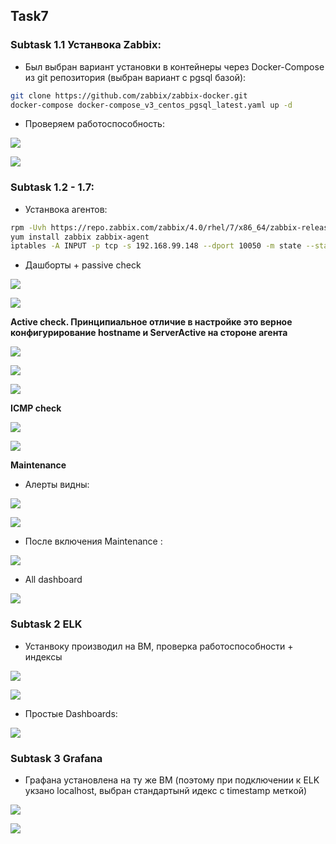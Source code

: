 <!-- ABOUT THE PROJECT -->
## Task7
### Subtask 1.1 Устанвока Zabbix:
* Был выбран вариант установки в контейнеры через Docker-Compose из git репозитория (выбран вариант с pgsql базой):

```sh
git clone https://github.com/zabbix/zabbix-docker.git
docker-compose docker-compose_v3_centos_pgsql_latest.yaml up -d
```
* Проверяем работоспособность:

![](https://github.com/ArtsiomFortunatov/exadel_internship/blob/master/task7/image/task1.1.png)

![](https://github.com/ArtsiomFortunatov/exadel_internship/blob/master/task7/image/task1.2.png)

### Subtask 1.2 - 1.7:

* Устанвока агентов:

```sh
rpm -Uvh https://repo.zabbix.com/zabbix/4.0/rhel/7/x86_64/zabbix-release-4.0-2.el7.noarch.rpm
yum install zabbix zabbix-agent
iptables -A INPUT -p tcp -s 192.168.99.148 --dport 10050 -m state --state NEW,ESTABLISHED -j ACCEPT. // 192.168.99.148 -адрес zabbix сервера

```
* Дашборты +  passive check 

![](https://github.com/ArtsiomFortunatov/exadel_internship/blob/master/task7/image/Dashboard1.png)

![](https://github.com/ArtsiomFortunatov/exadel_internship/blob/master/task7/image/Dashboard2.png)

**Active check. Принципиальное отличие в настройке это верное конфигурирование hostname и ServerActive на стороне агента**

![](https://github.com/ArtsiomFortunatov/exadel_internship/blob/master/task7/image/active%20agent1.png)

![](https://github.com/ArtsiomFortunatov/exadel_internship/blob/master/task7/image/active%20agent3.png)

![](https://github.com/ArtsiomFortunatov/exadel_internship/blob/master/task7/image/active%20agent.png)

**ICMP check**

![](https://github.com/ArtsiomFortunatov/exadel_internship/blob/master/task7/image/icmp.png)

![](https://github.com/ArtsiomFortunatov/exadel_internship/blob/master/task7/image/icmp2.png)

**Maintenance**

* Алерты видны:

![](https://github.com/ArtsiomFortunatov/exadel_internship/blob/master/task7/image/maintense.png)

![](https://github.com/ArtsiomFortunatov/exadel_internship/blob/master/task7/image/maintense3.png)

* После включения Maintenance :

![](https://github.com/ArtsiomFortunatov/exadel_internship/blob/master/task7/image/maintense1.png)

* All dashboard

![](https://github.com/ArtsiomFortunatov/exadel_internship/blob/master/task7/image/allDashboard.png)

### Subtask 2 ELK

*  Устанвоку производил на ВМ, проверка работоспособности + индексы

![](https://github.com/ArtsiomFortunatov/exadel_internship/blob/master/task7/image/elk1.png)

![](https://github.com/ArtsiomFortunatov/exadel_internship/blob/master/task7/image/elk2.png)

* Простые Dashboards:

![](https://github.com/ArtsiomFortunatov/exadel_internship/blob/master/task7/image/elk3.png) 

### Subtask 3 Grafana

* Графана установлена на ту же ВМ (поэтому при подключении к ELK укзано localhost, выбран стандартынй идекс с timestamp меткой)

![](https://github.com/ArtsiomFortunatov/exadel_internship/blob/master/task7/image/grafana1.png)

![](https://github.com/ArtsiomFortunatov/exadel_internship/blob/master/task7/image/grafana2.png)